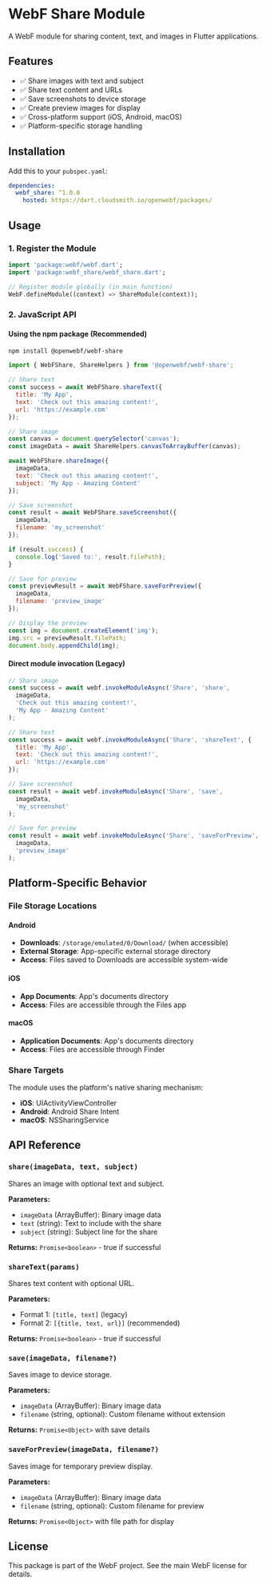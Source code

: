 # WebF Share Module

A WebF module for sharing content, text, and images in Flutter applications.

## Features

- ✅ Share images with text and subject
- ✅ Share text content and URLs
- ✅ Save screenshots to device storage
- ✅ Create preview images for display
- ✅ Cross-platform support (iOS, Android, macOS)
- ✅ Platform-specific storage handling

## Installation

Add this to your `pubspec.yaml`:

```yaml
dependencies:
  webf_share: ^1.0.0
    hosted: https://dart.cloudsmith.io/openwebf/packages/
```

## Usage

### 1. Register the Module

```dart
import 'package:webf/webf.dart';
import 'package:webf_share/webf_share.dart';

// Register module globally (in main function)
WebF.defineModule((context) => ShareModule(context));
```

### 2. JavaScript API

#### Using the npm package (Recommended)

```bash
npm install @openwebf/webf-share
```

```javascript
import { WebFShare, ShareHelpers } from '@openwebf/webf-share';

// Share text
const success = await WebFShare.shareText({
  title: 'My App',
  text: 'Check out this amazing content!',
  url: 'https://example.com'
});

// Share image
const canvas = document.querySelector('canvas');
const imageData = await ShareHelpers.canvasToArrayBuffer(canvas);

await WebFShare.shareImage({
  imageData,
  text: 'Check out this amazing content!',
  subject: 'My App - Amazing Content'
});

// Save screenshot
const result = await WebFShare.saveScreenshot({
  imageData,
  filename: 'my_screenshot'
});

if (result.success) {
  console.log('Saved to:', result.filePath);
}

// Save for preview
const previewResult = await WebFShare.saveForPreview({
  imageData,
  filename: 'preview_image'
});

// Display the preview
const img = document.createElement('img');
img.src = previewResult.filePath;
document.body.appendChild(img);
```

#### Direct module invocation (Legacy)

```javascript
// Share image
const success = await webf.invokeModuleAsync('Share', 'share',
  imageData,
  'Check out this amazing content!',
  'My App - Amazing Content'
);

// Share text
const success = await webf.invokeModuleAsync('Share', 'shareText', {
  title: 'My App',
  text: 'Check out this amazing content!',
  url: 'https://example.com'
});

// Save screenshot
const result = await webf.invokeModuleAsync('Share', 'save',
  imageData,
  'my_screenshot'
);

// Save for preview
const result = await webf.invokeModuleAsync('Share', 'saveForPreview',
  imageData,
  'preview_image'
);
```

## Platform-Specific Behavior

### File Storage Locations

#### Android
- **Downloads**: `/storage/emulated/0/Download/` (when accessible)
- **External Storage**: App-specific external storage directory
- **Access**: Files saved to Downloads are accessible system-wide

#### iOS
- **App Documents**: App's documents directory
- **Access**: Files are accessible through the Files app

#### macOS
- **Application Documents**: App's documents directory
- **Access**: Files are accessible through Finder

### Share Targets

The module uses the platform's native sharing mechanism:
- **iOS**: UIActivityViewController
- **Android**: Android Share Intent
- **macOS**: NSSharingService

## API Reference

### `share(imageData, text, subject)`

Shares an image with optional text and subject.

**Parameters:**
- `imageData` (ArrayBuffer): Binary image data
- `text` (string): Text to include with the share
- `subject` (string): Subject line for the share

**Returns:** `Promise<boolean>` - true if successful

### `shareText(params)`

Shares text content with optional URL.

**Parameters:**
- Format 1: `[title, text]` (legacy)
- Format 2: `[{title, text, url}]` (recommended)

**Returns:** `Promise<boolean>` - true if successful

### `save(imageData, filename?)`

Saves image to device storage.

**Parameters:**
- `imageData` (ArrayBuffer): Binary image data
- `filename` (string, optional): Custom filename without extension

**Returns:** `Promise<Object>` with save details

### `saveForPreview(imageData, filename?)`

Saves image for temporary preview display.

**Parameters:**
- `imageData` (ArrayBuffer): Binary image data  
- `filename` (string, optional): Custom filename for preview

**Returns:** `Promise<Object>` with file path for display

## License

This package is part of the WebF project. See the main WebF license for details.